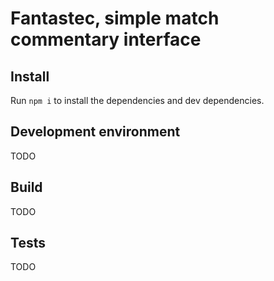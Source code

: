 # Fantastec, simple match commentary interface

## Install

Run `npm i` to install the dependencies and dev dependencies.

## Development environment

TODO

## Build

TODO

## Tests

TODO
